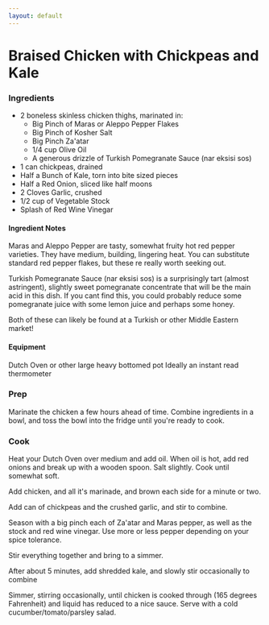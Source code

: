 ```yaml
---
layout: default
---
```


# Braised Chicken with Chickpeas and Kale

### Ingredients
* 2 boneless skinless chicken thighs, marinated in:
	* Big Pinch of Maras or Aleppo Pepper Flakes
	* Big Pinch of Kosher Salt
	* Big Pinch Za'atar
	* 1/4 cup Olive Oil
	* A generous drizzle of Turkish Pomegranate Sauce (nar eksisi sos)
* 1 can chickpeas, drained
* Half a Bunch of Kale, torn into bite sized pieces
* Half a Red Onion, sliced like half moons
* 2 Cloves Garlic, crushed
* 1/2 cup of Vegetable Stock
* Splash of Red Wine Vinegar


#### Ingredient Notes 
Maras and Aleppo Pepper are tasty, somewhat fruity hot red pepper varieties. They have medium, building, lingering heat. You can substitute standard red pepper flakes, but these re really worth seeking out.

Turkish Pomegranate Sauce (nar eksisi sos) is a surprisingly tart (almost astringent), slightly sweet pomegranate concentrate that will be the main acid in this dish. If you cant find this, you could probably reduce some pomegranate juice with some lemon juice and perhaps some honey.

Both of these can likely be found at a Turkish or other Middle Eastern market!

#### Equipment
Dutch Oven or other large heavy bottomed pot
Ideally an instant read thermometer

### Prep
Marinate the chicken a few hours ahead of time. Combine ingredients in a bowl, and toss the bowl into the fridge until you're ready to cook.

### Cook
Heat your Dutch Oven over medium and add oil. When oil is hot, add red onions and break up with a wooden spoon. Salt slightly. Cook until somewhat soft.

Add chicken, and all it's marinade, and brown each side for a minute or two.

Add can of chickpeas and the crushed garlic, and stir to combine. 

Season with a big pinch each of Za'atar and Maras pepper, as well as the stock and red wine vinegar. Use more or less pepper depending on your spice tolerance.

Stir everything together and bring to a simmer.

After about 5 minutes, add shredded kale, and slowly stir occasionally to combine

Simmer, stirring occasionally, until chicken is cooked through (165 degrees Fahrenheit) and liquid has reduced to a nice sauce. Serve with a cold cucumber/tomato/parsley salad.
